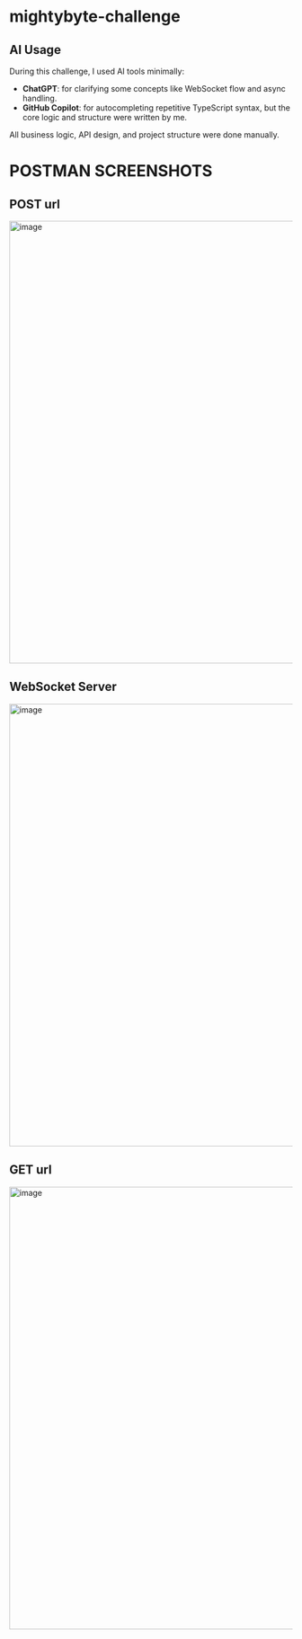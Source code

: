 # mightybyte-challenge

## AI Usage

During this challenge, I used AI tools minimally:

- **ChatGPT**: for clarifying some concepts like WebSocket flow and async handling.
- **GitHub Copilot**: for autocompleting repetitive TypeScript syntax, but the core logic and structure were written by me.

All business logic, API design, and project structure were done manually.


# POSTMAN SCREENSHOTS

## POST url
<img width="1260" height="788" alt="image" src="https://github.com/user-attachments/assets/5df48aac-de7c-4f7a-8332-4603a533a7f8" />


## WebSocket Server
<img width="1260" height="788" alt="image" src="https://github.com/user-attachments/assets/64e08b4d-84bd-45e4-96b0-f5e1f006f66c" />


## GET url
<img width="1260" height="788" alt="image" src="https://github.com/user-attachments/assets/7cd22d82-f1c7-4cb3-a607-b0aa131dadbb" />

